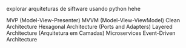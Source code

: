 explorar arquiteturas de siftware usando python hehe

MVP (Model-View-Presenter)
MVVM (Model-View-ViewModel)
Clean Architecture
Hexagonal Architecture (Ports and Adapters)
Layered Architecture (Arquitetura em Camadas)
Microservices
Event-Driven Architecture
